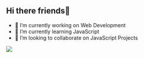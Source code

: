 ## Hi there friends👋

- 🔭 I’m currently working on Web Development
- 🌱 I’m currently learning JavaScript
- 👯 I’m looking to collaborate on JavaScript Projects

<img 
   src="https://github-readme-stats.vercel.app/api?username=Piyush-Keshri&show_icons=true&theme=tokyonight" 
/>
